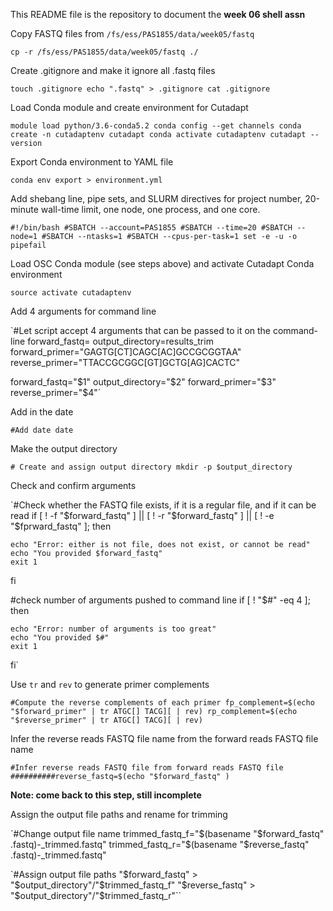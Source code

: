 This README file is the repository to document the **week 06 shell assn**

Copy FASTQ files from `/fs/ess/PAS1855/data/week05/fastq`

`cp -r /fs/ess/PAS1855/data/week05/fastq ./`

Create .gitignore and make it ignore all .fastq files

`touch .gitignore
echo ".fastq" > .gitignore
cat .gitignore`

Load Conda module and create environment for Cutadapt

`module load python/3.6-conda5.2
conda config --get channels
conda create -n cutadaptenv cutadapt
conda activate cutadaptenv
cutadapt --version`

Export Conda environment to YAML file

`conda env export > environment.yml`

Add shebang line, pipe sets, and SLURM directives for project number, 20-minute wall-time limit, one node, one process, and one core.

`#!/bin/bash
#SBATCH --account=PAS1855
#SBATCH --time=20
#SBATCH --node=1
#SBATCH --ntasks=1
#SBATCH --cpus-per-task=1
set -e -u -o pipefail`

Load OSC Conda module (see steps above) and activate Cutadapt Conda environment

`source activate cutadaptenv`

Add 4 arguments for command line

`#Let script accept 4 arguments that can be passed to it on the command-line
forward_fastq=
output_directory=results_trim
forward_primer="GAGTG[CT]CAGC[AC]GCCGCGGTAA"
reverse_primer="TTACCGCGGC[GT]GCTG[AG]CACTC"  

forward_fastq="$1"
output_directory="$2"
forward_primer="$3"
reverse_primer="$4"`

Add in the date

`#Add date
date`

Make the output directory

`# Create and assign output directory
mkdir -p $output_directory`

Check and confirm arguments

`#Check whether the FASTQ file exists, if it is a regular file, and if it can be read
if [ ! -f "$forward_fastq" ] || [ ! -r "$forward_fastq" ] || [ ! -e "$fprward_fastq" ]; then

    echo "Error: either is not file, does not exist, or cannot be read"
    echo "You provided $forward_fastq"
    exit 1

fi

#check number of arguments pushed to command line
if [ ! "$#" -eq 4 ]; then

    echo "Error: number of arguments is too great"
    echo "You provided $#"
    exit 1
fi`

Use `tr` and `rev` to generate primer complements

`#Compute the reverse complements of each primer
fp_complement=$(echo "$forward_primer" | tr ATGC[] TACG][ | rev)
rp_complement=$(echo "$reverse_primer" | tr ATGC[] TACG][ | rev)`

Infer the reverse reads FASTQ file name from the forward reads FASTQ file name

`#Infer reverse reads FASTQ file from forward reads FASTQ file
##########reverse_fastq=$(echo "$forward_fastq" )`

**Note: come back to this step, still incomplete**

Assign the output file paths and rename for trimming

`#Change output file name
trimmed_fastq_f="$(basename "$forward_fastq" .fastq)-_trimmed.fastq"
trimmed_fastq_r="$(basename "$reverse_fastq" .fastq)-_trimmed.fastq"

`#Assign output file paths
"$forward_fastq" > "$output_directory"/"$trimmed_fastq_f"
"$reverse_fastq" > "$output_directory"/"$trimmed_fastq_r"``